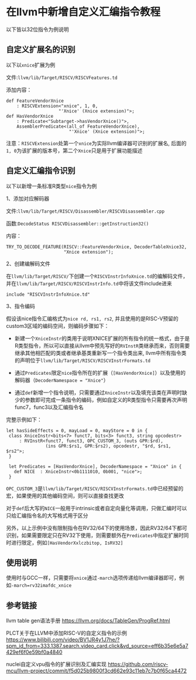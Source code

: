 在llvm中新增自定义汇编指令教程
===========================

以下皆以32位指令为例说明

自定义扩展名的识别
----------------

以下以`xnice`扩展为例

文件:`llvm/lib/Target/RISCV/RISCVFeatures.td`

添加内容：
```
def FeatureVendorXnice
    : RISCVExtension<"xnice", 1, 0,
                    "'Xnice' (Xnice extension)">;
def HasVendorXnice
    : Predicate<"Subtarget->hasVendorXnice()">,
    AssemblerPredicate<(all_of FeatureVendorXnice),
                        "'Xnice' (Xnice extension)">;
```

注意：`RISCVExtension`处第一个`xnice`为实际llvm编译器可识别的扩展名, 后面的`1, 0`为该扩展的版本号，第二个`Xnice`只是用于扩展功能描述

自定义汇编指令识别
----------------

以下以新增一条标准R类型`nice`指令为例

1、添加对应解码器

文件:`llvm/lib/Target/RISCV/Disassembler/RISCVDisassembler.cpp`

函数:`DecodeStatus RISCVDisassembler::getInstruction32()`

内容：
```
TRY_TO_DECODE_FEATURE(RISCV::FeatureVendorXnice, DecoderTableXnice32,
                      "Xnice extension");
```

2、创建编解码文件

在`llvm/lib/Target/RISCV/`下创建一个`RISCVInstrInfoXnice.td`的编解码文件，并在`llvm/lib/Target/RISCV/RISCVInstrInfo.td`中将该文件include进来
```
include "RISCVInstrInfoXnice.td"
```

3、指令编码

假设该nice指令汇编格式为`nice rd, rs1, rs2`, 并且使用的是RISC-V预留的custom3区域的编码空间，则编码步骤如下：

- 新建一个`XniceInstr`的类用于说明XNICE扩展的所有指令的统一格式，由于是R类型指令，所以可以直接从llvm中预先写好的`RVInstR`类继承而来，否则需要继承其他相匹配的类或者继承基类重新写一个指令类出来, llvm中所有指令类的声明位于`llvm/lib/Target/RISCV/RISCVInstrFormats.td`

- 通过`Predicates`限定`nice`指令所在的扩展（`[HasVendorXnice]`）以及使用的解码器（`DecoderNamespace = "Xnice"`）

- 通过`def`新增一个指令说明，只需要通过`XniceInstr`以及填充该类在声明时缺少的参数即可完成一条指令的编码，例如自定义的R类型指令只需要再次声明func7，func3以及汇编指令名

完整示例如下：

```
let hasSideEffects = 0, mayLoad = 0, mayStore = 0 in {
 class XniceInstr<bits<7> funct7, bits<3> funct3, string opcodestr>
     : RVInstR<funct7, funct3, OPC_CUSTOM_3, (outs GPR:$rd),
               (ins GPR:$rs1, GPR:$rs2), opcodestr, "$rd, $rs1, $rs2">;
 }

 let Predicates = [HasVendorXnice], DecoderNamespace = "Xnice" in {
   def NICE  : XniceInstr<0b1111010, 0b001, "nice">;
 }
```

`OPC_CUSTOM_3`是`llvm/lib/Target/RISCV/RISCVInstrFormats.td`中已经预留的宏，如果使用的其他编码空间，则可以直接查找更改

对于`def`后大写的`NICE`一般用于intrinsic或者自定向量化等调用，只做汇编时可以只给汇编指令名的大写格式用于区分

另外，以上示例中没有限制指令在RV32/64下的使用场景，因此RV32/64下都可识别，如果需要限定只在RV32下使用，则需要额外在`Predicates`中指定扩展时同时进行限定，例如`[HasVendorXxlczbitop, IsRV32]`


使用说明
-------
使用时与GCC一样，只需要将`xnice`通过`-march`选项传递给llvm编译器即可，例如`-march=rv32imafdc_xnice`


参考链接
-------

llvm table gen语法手册
https://llvm.org/docs/TableGen/ProgRef.html

PLCT关于在LLVM中添加RISC-V的自定义指令的示例
https://www.bilibili.com/video/BV1JR4y1J7he/?spm_id_from=333.1387.search.video_card.click&vd_source=eff6b35e6e5a7429ef6f0e59bf0a4840

nuclei自定义vpu指令的扩展识别及汇编实现
https://github.com/riscv-mcu/llvm-project/commit/f5d025b9800f3cd662e93c11eb7c7b0f65ca4472


